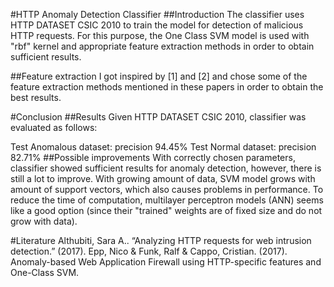 
#HTTP Anomaly Detection Classifier
##Introduction
The classifier uses HTTP DATASET CSIC 2010 to train the model for detection of malicious HTTP requests. For this purpose, the One Class SVM model is used with "rbf" kernel and appropriate feature extraction methods in order to obtain sufficient results.

##Feature extraction
I got inspired by [1] and [2] and chose some of the feature extraction methods mentioned in these papers in order to obtain the best results.

#Conclusion
##Results
Given HTTP DATASET CSIC 2010, classifier was evaluated as follows:

Test Anomalous dataset: precision 94.45%
Test Normal dataset: precision 82.71%
##Possible improvements
With correctly chosen parameters, classifier showed sufficient results for anomaly detection, however, there is still a lot to improve.
With growing amount of data, SVM model grows with amount of support vectors, which also causes problems in performance. To reduce the time of computation, multilayer perceptron models (ANN) seems like a good option (since their "trained" weights are of fixed size and do not grow with data).

#Literature
Althubiti, Sara A.. “Analyzing HTTP requests for web intrusion detection.” (2017).
Epp, Nico & Funk, Ralf & Cappo, Cristian. (2017). Anomaly-based Web Application Firewall using HTTP-specific features and One-Class SVM.
